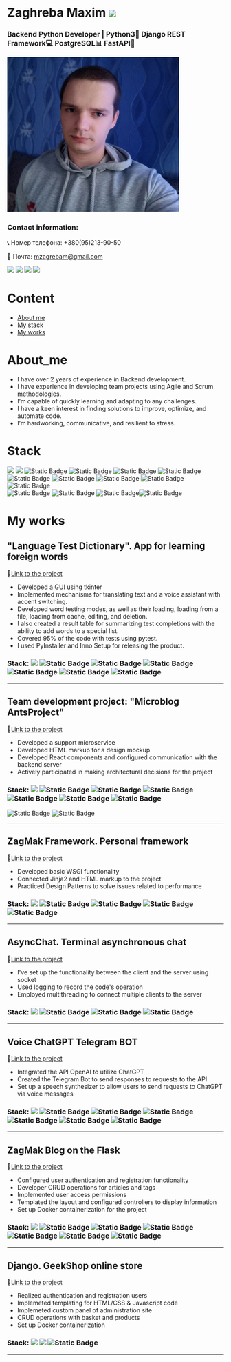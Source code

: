 <h1>
	Zaghreba Maxim <a href="#" target="_blank"></a>
	<img src="https://github.com/blackcater/blackcater/raw/main/images/Hi.gif" height="32"/>
</h1>
<h3>Backend Python Developer | Python3🐍 Django REST Framework💻 PostgreSQL📊 FastAPI🚀</h3>

<img src="https://github.com/finger-to-the-sky/My-Portfolio/blob/main/after.jpg" alt="My Photo" width=400/>
<h3>Contact information:</h3>
<p>📞 Номер телефона: +380(95)213-90-50</p>
<p>📧 Почта: <a href="mailto:mzagrebam@gmail.com">mzagrebam@gmail.com</a></p>
<a href="https://www.linkedin.com/in/maxim-zaghreba-6636a0231/"><img src="https://cdn-icons-png.flaticon.com/32/145/145807.png"><a/>
<a href="https://t.me/ZagMakk"><img src="https://cdn-icons-png.flaticon.com/32/2111/2111646.png"><a/>
<a href="https://www.instagram.com/maksim_zaghreba/"><img src="https://cdn-icons-png.flaticon.com/32/2111/2111463.png"><a/>
<a href="https://www.facebook.com/profile.php?id=100028229644209"><img src="https://cdn-icons-png.flaticon.com/32/1384/1384053.png"><a/>
 
# Content

- [About me](#About_me)
- [My stack](#Stack)
- [My works](#My-works)

# About_me

- I have over 2 years of experience in Backend development. 
- I have experience in developing team projects using Agile and Scrum methodologies.
- I’m capable of quickly learning and adapting to any challenges. 
- I have a keen interest in finding solutions to improve, optimize, and automate code. 
- I’m hardworking, communicative, and resilient to stress. 



# Stack
<div>
<img src='https://img.shields.io/badge/python-blue?style=for-the-badge&logo=python&logoColor=yellow&color=blue'/>  <img src='https://img.shields.io/badge/django-185316?style=for-the-badge&logo=django&logoColor=white'/>  <img alt="Static Badge" src="https://img.shields.io/badge/django_rest_framework-black?style=for-the-badge&logo=django&logoColor=white">  <img alt="Static Badge" src="https://img.shields.io/badge/postgres-57B0E2?style=for-the-badge&logo=postgresql&logoColor=white">  <img alt="Static Badge" src="https://img.shields.io/badge/fastapi-1DA887?style=for-the-badge&logo=fastapi&logoColor=white"> <img alt="Static Badge"     
src="https://img.shields.io/badge/docker-306AFF?style=for-the-badge&logo=docker&logoColor=white">
</div>
 
<div>
  <img alt="Static Badge" src="https://img.shields.io/badge/html-E51E1E?style=for-the-badge&logo=html5&logoColor=white"> <img alt="Static Badge" src="https://img.shields.io/badge/CSS-0B4376?style=for-the-badge&logo=CSS&logoColor=white"> <img alt="Static Badge" src="https://img.shields.io/badge/javascript-646464?style=for-the-badge&logo=javascript&logoColor=white&labelColor=FFD056">
 <img alt="Static Badge" src="https://img.shields.io/badge/react-490A89?style=for-the-badge&logo=react&logoColor=white"> <img alt="Static Badge" src="https://img.shields.io/badge/nextjs-E5B300?style=for-the-badge&logo=nextjs&logoColor=white">

</div>
<div>
  <img alt="Static Badge" src="https://img.shields.io/badge/Flask-EAEAEA?style=for-the-badge&logo=flask&logoColor=black"> <img alt="Static Badge" src="https://img.shields.io/badge/Celery-76CE84?style=for-the-badge&logo=Celery&logoColor=white"> <img alt="Static Badge" src="https://img.shields.io/badge/SQLAlchemy-69814A?style=for-the-badge&logo=sqlalchemy&logoColor=white"><img alt="Static Badge" src="https://img.shields.io/badge/asyncio-00784D?style=for-the-badge&logo=asyncio&logoColor=white">

</div>

# My works


## "Language Test Dictionary". App for learning foreign words
🔗<a href="https://github.com/finger-to-the-sky/LanguageTestDictionary">Link to the project</a>

- Developed a GUI using tkinter
- Implemented mechanisms for translating text and a voice assistant with accent switching.
- Developed word testing modes, as well as their loading, loading from a file, loading from cache, editing, and deletion.
- I also created a result table for summarizing test completions with the ability to add words to a special list.
- Covered 95% of the code with tests using pytest.
- I used PyInstaller and Inno Setup for releasing the product.



### Stack: <img src='https://img.shields.io/badge/python-blue?style=for-the-badge&logo=python&logoColor=yellow&color=blue'/> <img alt="Static Badge" src="https://img.shields.io/badge/tkinter-blue?style=for-the-badge&logo=tkinter"> <img alt="Static Badge" src="https://img.shields.io/badge/pygame-purple?style=for-the-badge&logo=pygame"> <img alt="Static Badge" src="https://img.shields.io/badge/googletrans-white?style=for-the-badge&logo=google"> <img alt="Static Badge" src="https://img.shields.io/badge/gtts-green?style=for-the-badge&logo=google"> <img alt="Static Badge" src="https://img.shields.io/badge/pytest-yellow?style=for-the-badge&logo=pytest"> <img alt="Static Badge" src="https://img.shields.io/badge/keyboard-black?style=for-the-badge&logo=keyboard">


---


## Team development project: "Microblog AntsProject"
🔗<a href="https://github.com/antsproject/Microblog">Link to the project</a>

- Developed a support microservice
- Developed HTML markup for a design mockup
- Developed React components and configured communication with the backend server
- Actively participated in making architectural decisions for the project

### Stack: <img src='https://img.shields.io/badge/python-blue?style=for-the-badge&logo=python&logoColor=yellow&color=blue'/> <img alt="Static Badge" src="https://img.shields.io/badge/django_rest_framework-black?style=for-the-badge&logo=django&logoColor=white"> <img alt="Static Badge" src="https://img.shields.io/badge/docker-306AFF?style=for-the-badge&logo=docker&logoColor=white"> <img alt="Static Badge" src="https://img.shields.io/badge/postgres-57B0E2?style=for-the-badge&logo=postgresql&logoColor=white">  <img alt="Static Badge" src="https://img.shields.io/badge/html-E51E1E?style=for-the-badge&logo=html5&logoColor=white"> <img alt="Static Badge" src="https://img.shields.io/badge/CSS-0B4376?style=for-the-badge&logo=CSS&logoColor=white"> <img alt="Static Badge" src="https://img.shields.io/badge/javascript-646464?style=for-the-badge&logo=javascript&logoColor=white&labelColor=FFD056"> 
<img alt="Static Badge" src="https://img.shields.io/badge/react-490A89?style=for-the-badge&logo=react&logoColor=white"> <img alt="Static Badge" src="https://img.shields.io/badge/nextjs-E5B300?style=for-the-badge&logo=nextjs&logoColor=white"></div>

---

## ZagMak Framework. Personal framework
🔗<a href="https://github.com/finger-to-the-sky/Architecture_and_design">Link to the project</a>

- Developed basic WSGI functionality
- Connected Jinja2 and HTML markup to the project
- Practiced Design Patterns to solve issues related to performance

### Stack: <img src='https://img.shields.io/badge/python-blue?style=for-the-badge&logo=python&logoColor=yellow&color=blue'/> <img alt="Static Badge" src="https://img.shields.io/badge/html-E51E1E?style=for-the-badge&logo=html5&logoColor=white"> <img alt="Static Badge" src="https://img.shields.io/badge/CSS-0B4376?style=for-the-badge&logo=CSS&logoColor=white"> <img alt="Static Badge" src="https://img.shields.io/badge/wsgi-blue?style=for-the-badge&logo=wsgi"> <img alt="Static Badge" src="https://img.shields.io/badge/jinja2-green?style=for-the-badge&logo=jinja&logoColor=white">

---

## AsyncChat. Terminal asynchronous chat
🔗<a href="https://github.com/finger-to-the-sky/AsyncChatV2">Link to the project</a>

- I've set up the functionality between the client and the server using socket
- Used logging to record the code's operation
- Employed multithreading to connect multiple clients to the server

### Stack: <img src='https://img.shields.io/badge/python-blue?style=for-the-badge&logo=python&logoColor=yellow&color=blue'/> <img alt="Static Badge" src="https://img.shields.io/badge/threading-black?style=for-the-badge&color=black"> <img alt="Static Badge" src="https://img.shields.io/badge/socket-brown?style=for-the-badge"> <img alt="Static Badge" src="https://img.shields.io/badge/json-white?style=for-the-badge&logo=json&logoColor=black">

---

## Voice ChatGPT Telegram BOT
🔗<a href="https://github.com/finger-to-the-sky/VoiceBOT">Link to the project</a>

- Integrated the API OpenAI to utilize ChatGPT
- Created the Telegram Bot to send responses to requests to the API
- Set up a speech synthesizer to allow users to send requests to ChatGPT via voice messages

### Stack: <img src='https://img.shields.io/badge/python-blue?style=for-the-badge&logo=python&logoColor=yellow&color=blue'/> <img alt="Static Badge" src="https://img.shields.io/badge/API-red?style=for-the-badge&logo=ChatGPT&logoColor=white"> <img alt="Static Badge" src="https://img.shields.io/badge/chatgpt-gray?style=for-the-badge&logo=ChatGPT&logoColor=white"> <img alt="Static Badge" src="https://img.shields.io/badge/gtts-teal?style=for-the-badge&logo=google&logoColor=white"> <img alt="Static Badge" src="https://img.shields.io/badge/aiogram-blue?style=for-the-badge&logo=aiogram&logoColor=white"> <img alt="Static Badge" src="https://img.shields.io/badge/pygame-purple?style=for-the-badge&logo=mutagen&logoColor=white"> <img alt="Static Badge" src="https://img.shields.io/badge/speech_recognition-yellow?style=for-the-badge&logo=mutagen&logoColor=white">

---

<!-- ## Educational platform "Braniac LMS"
🔗<a href="https://github.com/finger-to-the-sky/BraniacLMS">Link to the project</a>\*-->

## ZagMak Blog on the Flask
🔗<a href="https://github.com/finger-to-the-sky/flask_project">Link to the project</a>

- Configured user authentication and registration functionality
- Developer CRUD operations for articles and tags
- Implemented user access permissions
- Templated the layout and configured controllers to display information
- Set up Docker containerization for the project

### Stack: <img src='https://img.shields.io/badge/python-blue?style=for-the-badge&logo=python&logoColor=yellow&color=blue'/> <img alt="Static Badge" src="https://img.shields.io/badge/Flask-EAEAEA?style=for-the-badge&logo=flask&logoColor=black"> <img alt="Static Badge" src="https://img.shields.io/badge/jinja2-green?style=for-the-badge&logo=jinja&logoColor=white"> <img alt="Static Badge" src="https://img.shields.io/badge/SQLAlchemy-69814A?style=for-the-badge&logo=sqlalchemy&logoColor=white"> <img alt="Static Badge" src="https://img.shields.io/badge/alembic-red?style=for-the-badge&logo=mutagen&logoColor=white"> <img alt="Static Badge"  src="https://img.shields.io/badge/docker-306AFF?style=for-the-badge&logo=docker&logoColor=white"> <img alt="Static Badge" src="https://img.shields.io/badge/postgres-57B0E2?style=for-the-badge&logo=postgresql&logoColor=white">

---

## Django. GeekShop online store
🔗<a href="https://github.com/finger-to-the-sky/geekshop-server">Link to the project</a>

- Realized authentication and registration users
- Implemeted templating for HTML/CSS & Javascript code
- Implemeted custom panel of administration site
- CRUD operations with basket and products
- Set up Docker containerization 

### Stack: <img src='https://img.shields.io/badge/python-blue?style=for-the-badge&logo=python&logoColor=yellow&color=blue'/> <img src='https://img.shields.io/badge/django-185316?style=for-the-badge&logo=django&logoColor=white'/> <img alt="Static Badge" src="https://img.shields.io/badge/docker-306AFF?style=for-the-badge&logo=docker&logoColor=white">

--- 

<!-- ## Scrapy. Work.ua, Jobs.ua
🔗<a href="https://github.com/finger-to-the-sky/Methods_Parsing_Scraping/tree/master/Lesson_6">Link to the project</a>

## Scrapy. Budmax.ua
🔗<a href="https://github.com/finger-to-the-sky/Methods_Parsing_Scraping/tree/master/Lesson_7">Link to the project</a> -->














